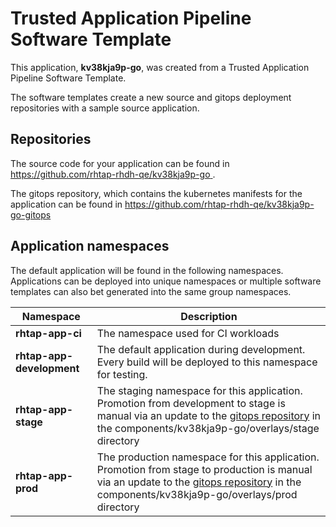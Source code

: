 # Trusted Application Pipeline Software Template

This application, **kv38kja9p-go**, was created from a Trusted Application Pipeline Software Template.

The software templates create a new source and gitops deployment repositories with a sample source application. 

## Repositories

The source code for your application can be found in [https://github.com/rhtap-rhdh-qe/kv38kja9p-go ](https://github.com/rhtap-rhdh-qe/kv38kja9p-go ).
 
The gitops repository, which contains the kubernetes manifests for the application can be found in 
[https://github.com/rhtap-rhdh-qe/kv38kja9p-go-gitops ](https://github.com/rhtap-rhdh-qe/kv38kja9p-go-gitops ) 

## Application namespaces 

The default application will be found in the following namespaces. Applications can be deployed into unique namespaces or multiple software templates can also bet generated into the same group namespaces.  

|  Namespace   |  Description   |  
| -------- | -------- |
| **rhtap-app-ci** | The namespace used for CI workloads |
| **rhtap-app-development** | The default application during development. Every build will be deployed to this namespace for testing. |
| **rhtap-app-stage** | The staging namespace for this application. Promotion from development to stage is manual via an update to the [gitops repository](https://github.com/rhtap-rhdh-qe/kv38kja9p-go-gitops ) in the components/kv38kja9p-go/overlays/stage directory |
| **rhtap-app-prod** | The production namespace for this application. Promotion from stage to production is manual via an update to the [gitops repository](https://github.com/rhtap-rhdh-qe/kv38kja9p-go-gitops ) in the components/kv38kja9p-go/overlays/prod directory |